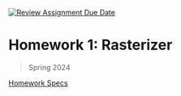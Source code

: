 [![Review Assignment Due Date](https://classroom.github.com/assets/deadline-readme-button-24ddc0f5d75046c5622901739e7c5dd533143b0c8e959d652212380cedb1ea36.svg)](https://classroom.github.com/a/L6h-7ORA)
# Homework 1: Rasterizer

> Spring 2024

[Homework Specs](https://cs184.eecs.berkeley.edu/sp24/docs/hw1-spec)
